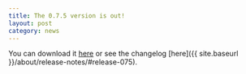 ```yaml
---
title: The 0.7.5 version is out!
layout: post
category: news
---
```


You can download it [here](https://github.com/jbox-web/redmine_git_hosting/releases/tag/0.7.5) or see the changelog [here]({{ site.baseurl }}/about/release-notes/#release-075).
